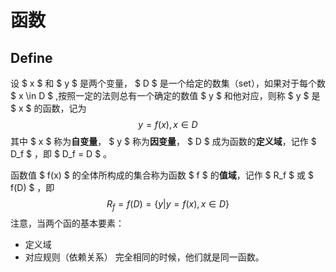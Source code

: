 # 函数
## Define 
设 $ x $ 和 $ y $ 是两个变量， $ D $ 是一个给定的数集（set），如果对于每个数 $ x \in D $ ,按照一定的法则总有一个确定的数值 $ y $ 和他对应，则称 $ y $ 是 $ x $ 的函数，记为
$$y = f(x),x \in D$$
其中 $ x $ 称为**自变量**， $ y $ 称为**因变量**， $ D $ 成为函数的**定义域**，记作 $ D_f $ ，即 $ D_f = D $ 。

函数值 $ f(x) $ 的全体所构成的集合称为函数 $ f $ 的**值域**，记作 $ R_f $ 或 $ f(D) $ ，即
$$R_f = f(D) = \{ y | y = f(x) , x \in D \}$$
注意，当两个函的基本要素：
- 定义域
- 对应规则（依赖关系）
完全相同的时候，他们就是同一函数。
